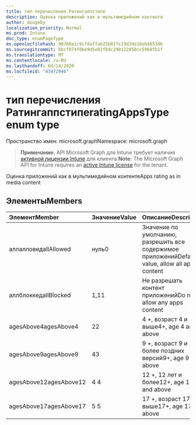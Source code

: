 ```yaml
---
title: тип перечисления Ратингаппстипе
description: Оценка приложений как в мультимедийном контенте
author: dougeby
localization_priority: Normal
ms.prod: Intune
doc_type: enumPageType
ms.openlocfilehash: 90760a1c9cfdaffab25b01fc29d3de18eb4853d6
ms.sourcegitcommit: bbcf074f0be9d5e02f84c290122850cc5968fb1f
ms.translationtype: MT
ms.contentlocale: ru-RU
ms.lasthandoff: 04/14/2020
ms.locfileid: "43472946"
---
```

# <a name="ratingappstype-enum-type"></a><span data-ttu-id="a83a3-103">тип перечисления Ратингаппстипе</span><span class="sxs-lookup"><span data-stu-id="a83a3-103">ratingAppsType enum type</span></span>

<span data-ttu-id="a83a3-104">Пространство имен: microsoft.graph</span><span class="sxs-lookup"><span data-stu-id="a83a3-104">Namespace: microsoft.graph</span></span>

> <span data-ttu-id="a83a3-105">**Примечание.** API Microsoft Graph для Intune требует наличия [активной лицензии Intune](https://go.microsoft.com/fwlink/?linkid=839381) для клиента.</span><span class="sxs-lookup"><span data-stu-id="a83a3-105">**Note:** The Microsoft Graph API for Intune requires an [active Intune license](https://go.microsoft.com/fwlink/?linkid=839381) for the tenant.</span></span>

<span data-ttu-id="a83a3-106">Оценка приложений как в мультимедийном контенте</span><span class="sxs-lookup"><span data-stu-id="a83a3-106">Apps rating as in media content</span></span>

## <a name="members"></a><span data-ttu-id="a83a3-107">Элементы</span><span class="sxs-lookup"><span data-stu-id="a83a3-107">Members</span></span>
|<span data-ttu-id="a83a3-108">Элемент</span><span class="sxs-lookup"><span data-stu-id="a83a3-108">Member</span></span>|<span data-ttu-id="a83a3-109">Значение</span><span class="sxs-lookup"><span data-stu-id="a83a3-109">Value</span></span>|<span data-ttu-id="a83a3-110">Описание</span><span class="sxs-lookup"><span data-stu-id="a83a3-110">Description</span></span>|
|:---|:---|:---|
|<span data-ttu-id="a83a3-111">аллалловед</span><span class="sxs-lookup"><span data-stu-id="a83a3-111">allAllowed</span></span>|<span data-ttu-id="a83a3-112">нуль</span><span class="sxs-lookup"><span data-stu-id="a83a3-112">0</span></span>|<span data-ttu-id="a83a3-113">Значение по умолчанию, разрешить все содержимое приложений</span><span class="sxs-lookup"><span data-stu-id="a83a3-113">Default value, allow all apps content</span></span>|
|<span data-ttu-id="a83a3-114">аллблоккед</span><span class="sxs-lookup"><span data-stu-id="a83a3-114">allBlocked</span></span>|<span data-ttu-id="a83a3-115">1,1</span><span class="sxs-lookup"><span data-stu-id="a83a3-115">1</span></span>|<span data-ttu-id="a83a3-116">Не разрешать контент приложений</span><span class="sxs-lookup"><span data-stu-id="a83a3-116">Do not allow any apps content</span></span>|
|<span data-ttu-id="a83a3-117">agesAbove4</span><span class="sxs-lookup"><span data-stu-id="a83a3-117">agesAbove4</span></span>|<span data-ttu-id="a83a3-118">2</span><span class="sxs-lookup"><span data-stu-id="a83a3-118">2</span></span>|<span data-ttu-id="a83a3-119">4 +, возраст 4 и выше</span><span class="sxs-lookup"><span data-stu-id="a83a3-119">4+, age 4 and above</span></span>|
|<span data-ttu-id="a83a3-120">agesAbove9</span><span class="sxs-lookup"><span data-stu-id="a83a3-120">agesAbove9</span></span>|<span data-ttu-id="a83a3-121">4</span><span class="sxs-lookup"><span data-stu-id="a83a3-121">3</span></span>|<span data-ttu-id="a83a3-122">9 +, возраст 9 и более поздних версий</span><span class="sxs-lookup"><span data-stu-id="a83a3-122">9+, age 9 and above</span></span>|
|<span data-ttu-id="a83a3-123">agesAbove12</span><span class="sxs-lookup"><span data-stu-id="a83a3-123">agesAbove12</span></span>|<span data-ttu-id="a83a3-124">4 </span><span class="sxs-lookup"><span data-stu-id="a83a3-124">4</span></span>|<span data-ttu-id="a83a3-125">12 +, 12 лет и более</span><span class="sxs-lookup"><span data-stu-id="a83a3-125">12+, age 12 and above</span></span> |
|<span data-ttu-id="a83a3-126">agesAbove17</span><span class="sxs-lookup"><span data-stu-id="a83a3-126">agesAbove17</span></span>|<span data-ttu-id="a83a3-127">5 </span><span class="sxs-lookup"><span data-stu-id="a83a3-127">5</span></span>|<span data-ttu-id="a83a3-128">17 +, возраст 17 и выше</span><span class="sxs-lookup"><span data-stu-id="a83a3-128">17+, age 17 and above</span></span>|







